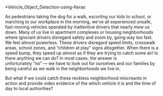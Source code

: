 *Vehicle_Object_Detection-using-Keras

As pedestrians taking the dog for a walk, escorting our kids to school, or marching to our workplace in the morning, we’ve all experienced unsafe, fast-moving vehicles operated by inattentive drivers that nearly mow us down.
Many of us live in apartment complexes or housing neighborhoods where ignorant drivers disregard safety and zoom by, going way too fast.
We feel almost powerless. These drivers disregard speed limits, crosswalk areas, school zones, and “children at play” signs altogether. When there is a speed bump, they speed up almost as if they are trying to catch some air!
Is there anything we can do?
In most cases, the answer is unfortunately “no” — we have to look out for ourselves and our families by being careful as we walk in the neighborhoods we live in.

But what if we could catch these reckless neighborhood miscreants in action and provide video evidence of the which vehicle it is and the time of day to local authorities?
